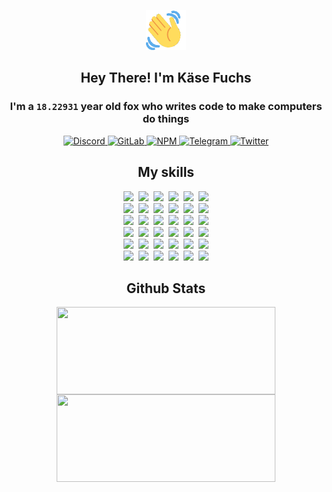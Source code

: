 <div><p align=center><img src=./resources/images/wave.gif width=64px height=64px></p><h2 align=center>Hey There! I'm Käse Fuchs</h2><h3 align=center>I'm a <code>18.22931</code> year old fox who writes code to make computers do things</h3><p align=center><a href=https://discord.com/users/507526681125322772><img alt=Discord src="https://img.shields.io/badge/Discord-5865F2?logo=discord&logoColor=white&style=flat-square#97cd463baff595a45016f4b00e93235f"> </a><a href=https://gitlab.com/kasefuchs><img alt=GitLab src="https://img.shields.io/badge/GitLab-330F63?logo=gitlab&logoColor=white&style=flat-square#97cd463baff595a45016f4b00e93235f"> </a><a href=https://npmjs.com/~kasefuchs><img alt=NPM src="https://img.shields.io/badge/NPM-CB3837?logo=npm&logoColor=white&style=flat-square#97cd463baff595a45016f4b00e93235f"> </a><a href=https://t.me/kasefuchs><img alt=Telegram src="https://img.shields.io/badge/Telegram-2CA5E0?logo=telegram&logoColor=white&style=flat-square#97cd463baff595a45016f4b00e93235f"> </a><a href=https://twitter.com/kasefuchs><img alt=Twitter src="https://img.shields.io/badge/Twitter-1DA1F2?logo=twitter&logoColor=white&style=flat-square#97cd463baff595a45016f4b00e93235f"></a></p><h2 align=center>My skills</h2><p align=center><a href=https://aws.amazon.com/ ><picture><source srcset="https://skillicons.dev/icons?i=aws&theme=dark#97cd463baff595a45016f4b00e93235f" media="(prefers-color-scheme: dark)"><source srcset="https://skillicons.dev/icons?i=aws&theme=light#97cd463baff595a45016f4b00e93235f" media="(prefers-color-scheme: light), (prefers-color-scheme: no-preference)"><img src="https://skillicons.dev/icons?i=aws&theme=light#97cd463baff595a45016f4b00e93235f"></picture></a>&nbsp;&nbsp;<a href=https://en.wikipedia.org/wiki/Bash_(Unix_shell)><picture><source srcset="https://skillicons.dev/icons?i=bash&theme=dark#97cd463baff595a45016f4b00e93235f" media="(prefers-color-scheme: dark)"><source srcset="https://skillicons.dev/icons?i=bash&theme=light#97cd463baff595a45016f4b00e93235f" media="(prefers-color-scheme: light), (prefers-color-scheme: no-preference)"><img src="https://skillicons.dev/icons?i=bash&theme=light#97cd463baff595a45016f4b00e93235f"></picture></a>&nbsp;&nbsp;<a href=https://discord.com/developers/docs><picture><source srcset="https://skillicons.dev/icons?i=bots&theme=dark#97cd463baff595a45016f4b00e93235f" media="(prefers-color-scheme: dark)"><source srcset="https://skillicons.dev/icons?i=bots&theme=light#97cd463baff595a45016f4b00e93235f" media="(prefers-color-scheme: light), (prefers-color-scheme: no-preference)"><img src="https://skillicons.dev/icons?i=bots&theme=light#97cd463baff595a45016f4b00e93235f"></picture></a>&nbsp;&nbsp;<a href=https://www.cloudflare.com/ ><picture><source srcset="https://skillicons.dev/icons?i=cloudflare&theme=dark#97cd463baff595a45016f4b00e93235f" media="(prefers-color-scheme: dark)"><source srcset="https://skillicons.dev/icons?i=cloudflare&theme=light#97cd463baff595a45016f4b00e93235f" media="(prefers-color-scheme: light), (prefers-color-scheme: no-preference)"><img src="https://skillicons.dev/icons?i=cloudflare&theme=light#97cd463baff595a45016f4b00e93235f"></picture></a>&nbsp;&nbsp;<a href=https://en.wikipedia.org/wiki/CSS><picture><source srcset="https://skillicons.dev/icons?i=css&theme=dark#97cd463baff595a45016f4b00e93235f" media="(prefers-color-scheme: dark)"><source srcset="https://skillicons.dev/icons?i=css&theme=light#97cd463baff595a45016f4b00e93235f" media="(prefers-color-scheme: light), (prefers-color-scheme: no-preference)"><img src="https://skillicons.dev/icons?i=css&theme=light#97cd463baff595a45016f4b00e93235f"></picture></a>&nbsp;&nbsp;<a href=https://www.docker.com/ ><picture><source srcset="https://skillicons.dev/icons?i=docker&theme=dark#97cd463baff595a45016f4b00e93235f" media="(prefers-color-scheme: dark)"><source srcset="https://skillicons.dev/icons?i=docker&theme=light#97cd463baff595a45016f4b00e93235f" media="(prefers-color-scheme: light), (prefers-color-scheme: no-preference)"><img src="https://skillicons.dev/icons?i=docker&theme=light#97cd463baff595a45016f4b00e93235f"></picture></a><br><a href=https://www.electronjs.org/ ><picture><source srcset="https://skillicons.dev/icons?i=electron&theme=dark#97cd463baff595a45016f4b00e93235f" media="(prefers-color-scheme: dark)"><source srcset="https://skillicons.dev/icons?i=electron&theme=light#97cd463baff595a45016f4b00e93235f" media="(prefers-color-scheme: light), (prefers-color-scheme: no-preference)"><img src="https://skillicons.dev/icons?i=electron&theme=light#97cd463baff595a45016f4b00e93235f"></picture></a>&nbsp;&nbsp;<a href=https://expressjs.com/ ><picture><source srcset="https://skillicons.dev/icons?i=express&theme=dark#97cd463baff595a45016f4b00e93235f" media="(prefers-color-scheme: dark)"><source srcset="https://skillicons.dev/icons?i=express&theme=light#97cd463baff595a45016f4b00e93235f" media="(prefers-color-scheme: light), (prefers-color-scheme: no-preference)"><img src="https://skillicons.dev/icons?i=express&theme=light#97cd463baff595a45016f4b00e93235f"></picture></a>&nbsp;&nbsp;<a href=https://www.figma.com/ ><picture><source srcset="https://skillicons.dev/icons?i=figma&theme=dark#97cd463baff595a45016f4b00e93235f" media="(prefers-color-scheme: dark)"><source srcset="https://skillicons.dev/icons?i=figma&theme=light#97cd463baff595a45016f4b00e93235f" media="(prefers-color-scheme: light), (prefers-color-scheme: no-preference)"><img src="https://skillicons.dev/icons?i=figma&theme=light#97cd463baff595a45016f4b00e93235f"></picture></a>&nbsp;&nbsp;<a href=https://firebase.google.com/ ><picture><source srcset="https://skillicons.dev/icons?i=firebase&theme=dark#97cd463baff595a45016f4b00e93235f" media="(prefers-color-scheme: dark)"><source srcset="https://skillicons.dev/icons?i=firebase&theme=light#97cd463baff595a45016f4b00e93235f" media="(prefers-color-scheme: light), (prefers-color-scheme: no-preference)"><img src="https://skillicons.dev/icons?i=firebase&theme=light#97cd463baff595a45016f4b00e93235f"></picture></a>&nbsp;&nbsp;<a href=https://flask.palletsprojects.com/ ><picture><source srcset="https://skillicons.dev/icons?i=flask&theme=dark#97cd463baff595a45016f4b00e93235f" media="(prefers-color-scheme: dark)"><source srcset="https://skillicons.dev/icons?i=flask&theme=light#97cd463baff595a45016f4b00e93235f" media="(prefers-color-scheme: light), (prefers-color-scheme: no-preference)"><img src="https://skillicons.dev/icons?i=flask&theme=light#97cd463baff595a45016f4b00e93235f"></picture></a>&nbsp;&nbsp;<a href=https://cloud.google.com/ ><picture><source srcset="https://skillicons.dev/icons?i=gcp&theme=dark#97cd463baff595a45016f4b00e93235f" media="(prefers-color-scheme: dark)"><source srcset="https://skillicons.dev/icons?i=gcp&theme=light#97cd463baff595a45016f4b00e93235f" media="(prefers-color-scheme: light), (prefers-color-scheme: no-preference)"><img src="https://skillicons.dev/icons?i=gcp&theme=light#97cd463baff595a45016f4b00e93235f"></picture></a><br><a href=https://git-scm.com/ ><picture><source srcset="https://skillicons.dev/icons?i=git&theme=dark#97cd463baff595a45016f4b00e93235f" media="(prefers-color-scheme: dark)"><source srcset="https://skillicons.dev/icons?i=git&theme=light#97cd463baff595a45016f4b00e93235f" media="(prefers-color-scheme: light), (prefers-color-scheme: no-preference)"><img src="https://skillicons.dev/icons?i=git&theme=light#97cd463baff595a45016f4b00e93235f"></picture></a>&nbsp;&nbsp;<a href=https://github.com/ ><picture><source srcset="https://skillicons.dev/icons?i=github&theme=dark#97cd463baff595a45016f4b00e93235f" media="(prefers-color-scheme: dark)"><source srcset="https://skillicons.dev/icons?i=github&theme=light#97cd463baff595a45016f4b00e93235f" media="(prefers-color-scheme: light), (prefers-color-scheme: no-preference)"><img src="https://skillicons.dev/icons?i=github&theme=light#97cd463baff595a45016f4b00e93235f"></picture></a>&nbsp;&nbsp;<a href=https://gitlab.com/ ><picture><source srcset="https://skillicons.dev/icons?i=gitlab&theme=dark#97cd463baff595a45016f4b00e93235f" media="(prefers-color-scheme: dark)"><source srcset="https://skillicons.dev/icons?i=gitlab&theme=light#97cd463baff595a45016f4b00e93235f" media="(prefers-color-scheme: light), (prefers-color-scheme: no-preference)"><img src="https://skillicons.dev/icons?i=gitlab&theme=light#97cd463baff595a45016f4b00e93235f"></picture></a>&nbsp;&nbsp;<a href=https://www.heroku.com/ ><picture><source srcset="https://skillicons.dev/icons?i=heroku&theme=dark#97cd463baff595a45016f4b00e93235f" media="(prefers-color-scheme: dark)"><source srcset="https://skillicons.dev/icons?i=heroku&theme=light#97cd463baff595a45016f4b00e93235f" media="(prefers-color-scheme: light), (prefers-color-scheme: no-preference)"><img src="https://skillicons.dev/icons?i=heroku&theme=light#97cd463baff595a45016f4b00e93235f"></picture></a>&nbsp;&nbsp;<a href=https://en.wikipedia.org/wiki/HTML><picture><source srcset="https://skillicons.dev/icons?i=html&theme=dark#97cd463baff595a45016f4b00e93235f" media="(prefers-color-scheme: dark)"><source srcset="https://skillicons.dev/icons?i=html&theme=light#97cd463baff595a45016f4b00e93235f" media="(prefers-color-scheme: light), (prefers-color-scheme: no-preference)"><img src="https://skillicons.dev/icons?i=html&theme=light#97cd463baff595a45016f4b00e93235f"></picture></a>&nbsp;&nbsp;<a href=https://en.wikipedia.org/wiki/JavaScript><picture><source srcset="https://skillicons.dev/icons?i=js&theme=dark#97cd463baff595a45016f4b00e93235f" media="(prefers-color-scheme: dark)"><source srcset="https://skillicons.dev/icons?i=js&theme=light#97cd463baff595a45016f4b00e93235f" media="(prefers-color-scheme: light), (prefers-color-scheme: no-preference)"><img src="https://skillicons.dev/icons?i=js&theme=light#97cd463baff595a45016f4b00e93235f"></picture></a><br><a href=https://en.wikipedia.org/wiki/Linux><picture><source srcset="https://skillicons.dev/icons?i=linux&theme=dark#97cd463baff595a45016f4b00e93235f" media="(prefers-color-scheme: dark)"><source srcset="https://skillicons.dev/icons?i=linux&theme=light#97cd463baff595a45016f4b00e93235f" media="(prefers-color-scheme: light), (prefers-color-scheme: no-preference)"><img src="https://skillicons.dev/icons?i=linux&theme=light#97cd463baff595a45016f4b00e93235f"></picture></a>&nbsp;&nbsp;<a href=https://mui.com/ ><picture><source srcset="https://skillicons.dev/icons?i=materialui&theme=dark#97cd463baff595a45016f4b00e93235f" media="(prefers-color-scheme: dark)"><source srcset="https://skillicons.dev/icons?i=materialui&theme=light#97cd463baff595a45016f4b00e93235f" media="(prefers-color-scheme: light), (prefers-color-scheme: no-preference)"><img src="https://skillicons.dev/icons?i=materialui&theme=light#97cd463baff595a45016f4b00e93235f"></picture></a>&nbsp;&nbsp;<a href=https://en.wikipedia.org/wiki/Markdown><picture><source srcset="https://skillicons.dev/icons?i=md&theme=dark#97cd463baff595a45016f4b00e93235f" media="(prefers-color-scheme: dark)"><source srcset="https://skillicons.dev/icons?i=md&theme=light#97cd463baff595a45016f4b00e93235f" media="(prefers-color-scheme: light), (prefers-color-scheme: no-preference)"><img src="https://skillicons.dev/icons?i=md&theme=light#97cd463baff595a45016f4b00e93235f"></picture></a>&nbsp;&nbsp;<a href=https://www.mongodb.com/ ><picture><source srcset="https://skillicons.dev/icons?i=mongodb&theme=dark#97cd463baff595a45016f4b00e93235f" media="(prefers-color-scheme: dark)"><source srcset="https://skillicons.dev/icons?i=mongodb&theme=light#97cd463baff595a45016f4b00e93235f" media="(prefers-color-scheme: light), (prefers-color-scheme: no-preference)"><img src="https://skillicons.dev/icons?i=mongodb&theme=light#97cd463baff595a45016f4b00e93235f"></picture></a>&nbsp;&nbsp;<a href=https://www.mysql.com/ ><picture><source srcset="https://skillicons.dev/icons?i=mysql&theme=dark#97cd463baff595a45016f4b00e93235f" media="(prefers-color-scheme: dark)"><source srcset="https://skillicons.dev/icons?i=mysql&theme=light#97cd463baff595a45016f4b00e93235f" media="(prefers-color-scheme: light), (prefers-color-scheme: no-preference)"><img src="https://skillicons.dev/icons?i=mysql&theme=light#97cd463baff595a45016f4b00e93235f"></picture></a>&nbsp;&nbsp;<a href=https://nextjs.org/ ><picture><source srcset="https://skillicons.dev/icons?i=nextjs&theme=dark#97cd463baff595a45016f4b00e93235f" media="(prefers-color-scheme: dark)"><source srcset="https://skillicons.dev/icons?i=nextjs&theme=light#97cd463baff595a45016f4b00e93235f" media="(prefers-color-scheme: light), (prefers-color-scheme: no-preference)"><img src="https://skillicons.dev/icons?i=nextjs&theme=light#97cd463baff595a45016f4b00e93235f"></picture></a><br><a href=https://nodejs.org/en/ ><picture><source srcset="https://skillicons.dev/icons?i=nodejs&theme=dark#97cd463baff595a45016f4b00e93235f" media="(prefers-color-scheme: dark)"><source srcset="https://skillicons.dev/icons?i=nodejs&theme=light#97cd463baff595a45016f4b00e93235f" media="(prefers-color-scheme: light), (prefers-color-scheme: no-preference)"><img src="https://skillicons.dev/icons?i=nodejs&theme=light#97cd463baff595a45016f4b00e93235f"></picture></a>&nbsp;&nbsp;<a href=https://www.postgresql.org/ ><picture><source srcset="https://skillicons.dev/icons?i=postgres&theme=dark#97cd463baff595a45016f4b00e93235f" media="(prefers-color-scheme: dark)"><source srcset="https://skillicons.dev/icons?i=postgres&theme=light#97cd463baff595a45016f4b00e93235f" media="(prefers-color-scheme: light), (prefers-color-scheme: no-preference)"><img src="https://skillicons.dev/icons?i=postgres&theme=light#97cd463baff595a45016f4b00e93235f"></picture></a>&nbsp;&nbsp;<a href=https://learn.microsoft.com/en-us/powershell/ ><picture><source srcset="https://skillicons.dev/icons?i=powershell&theme=dark#97cd463baff595a45016f4b00e93235f" media="(prefers-color-scheme: dark)"><source srcset="https://skillicons.dev/icons?i=powershell&theme=light#97cd463baff595a45016f4b00e93235f" media="(prefers-color-scheme: light), (prefers-color-scheme: no-preference)"><img src="https://skillicons.dev/icons?i=powershell&theme=light#97cd463baff595a45016f4b00e93235f"></picture></a>&nbsp;&nbsp;<a href=https://www.python.org/ ><picture><source srcset="https://skillicons.dev/icons?i=py&theme=dark#97cd463baff595a45016f4b00e93235f" media="(prefers-color-scheme: dark)"><source srcset="https://skillicons.dev/icons?i=py&theme=light#97cd463baff595a45016f4b00e93235f" media="(prefers-color-scheme: light), (prefers-color-scheme: no-preference)"><img src="https://skillicons.dev/icons?i=py&theme=light#97cd463baff595a45016f4b00e93235f"></picture></a>&nbsp;&nbsp;<a href=https://www.raspberrypi.org/ ><picture><source srcset="https://skillicons.dev/icons?i=raspberrypi&theme=dark#97cd463baff595a45016f4b00e93235f" media="(prefers-color-scheme: dark)"><source srcset="https://skillicons.dev/icons?i=raspberrypi&theme=light#97cd463baff595a45016f4b00e93235f" media="(prefers-color-scheme: light), (prefers-color-scheme: no-preference)"><img src="https://skillicons.dev/icons?i=raspberrypi&theme=light#97cd463baff595a45016f4b00e93235f"></picture></a>&nbsp;&nbsp;<a href=https://reactjs.org/ ><picture><source srcset="https://skillicons.dev/icons?i=react&theme=dark#97cd463baff595a45016f4b00e93235f" media="(prefers-color-scheme: dark)"><source srcset="https://skillicons.dev/icons?i=react&theme=light#97cd463baff595a45016f4b00e93235f" media="(prefers-color-scheme: light), (prefers-color-scheme: no-preference)"><img src="https://skillicons.dev/icons?i=react&theme=light#97cd463baff595a45016f4b00e93235f"></picture></a><br><a href=https://redux.js.org/ ><picture><source srcset="https://skillicons.dev/icons?i=redux&theme=dark#97cd463baff595a45016f4b00e93235f" media="(prefers-color-scheme: dark)"><source srcset="https://skillicons.dev/icons?i=redux&theme=light#97cd463baff595a45016f4b00e93235f" media="(prefers-color-scheme: light), (prefers-color-scheme: no-preference)"><img src="https://skillicons.dev/icons?i=redux&theme=light#97cd463baff595a45016f4b00e93235f"></picture></a>&nbsp;&nbsp;<a href=https://en.wikipedia.org/wiki/Regular_expression><picture><source srcset="https://skillicons.dev/icons?i=regex&theme=dark#97cd463baff595a45016f4b00e93235f" media="(prefers-color-scheme: dark)"><source srcset="https://skillicons.dev/icons?i=regex&theme=light#97cd463baff595a45016f4b00e93235f" media="(prefers-color-scheme: light), (prefers-color-scheme: no-preference)"><img src="https://skillicons.dev/icons?i=regex&theme=light#97cd463baff595a45016f4b00e93235f"></picture></a>&nbsp;&nbsp;<a href=https://en.wikipedia.org/wiki/Sass_(stylesheet_language)><picture><source srcset="https://skillicons.dev/icons?i=sass&theme=dark#97cd463baff595a45016f4b00e93235f" media="(prefers-color-scheme: dark)"><source srcset="https://skillicons.dev/icons?i=sass&theme=light#97cd463baff595a45016f4b00e93235f" media="(prefers-color-scheme: light), (prefers-color-scheme: no-preference)"><img src="https://skillicons.dev/icons?i=sass&theme=light#97cd463baff595a45016f4b00e93235f"></picture></a>&nbsp;&nbsp;<a href=https://www.typescriptlang.org/ ><picture><source srcset="https://skillicons.dev/icons?i=ts&theme=dark#97cd463baff595a45016f4b00e93235f" media="(prefers-color-scheme: dark)"><source srcset="https://skillicons.dev/icons?i=ts&theme=light#97cd463baff595a45016f4b00e93235f" media="(prefers-color-scheme: light), (prefers-color-scheme: no-preference)"><img src="https://skillicons.dev/icons?i=ts&theme=light#97cd463baff595a45016f4b00e93235f"></picture></a>&nbsp;&nbsp;<a href=https://unity.com/ ><picture><source srcset="https://skillicons.dev/icons?i=unity&theme=dark#97cd463baff595a45016f4b00e93235f" media="(prefers-color-scheme: dark)"><source srcset="https://skillicons.dev/icons?i=unity&theme=light#97cd463baff595a45016f4b00e93235f" media="(prefers-color-scheme: light), (prefers-color-scheme: no-preference)"><img src="https://skillicons.dev/icons?i=unity&theme=light#97cd463baff595a45016f4b00e93235f"></picture></a>&nbsp;&nbsp;<a href=https://workers.cloudflare.com/ ><picture><source srcset="https://skillicons.dev/icons?i=workers&theme=dark#97cd463baff595a45016f4b00e93235f" media="(prefers-color-scheme: dark)"><source srcset="https://skillicons.dev/icons?i=workers&theme=light#97cd463baff595a45016f4b00e93235f" media="(prefers-color-scheme: light), (prefers-color-scheme: no-preference)"><img src="https://skillicons.dev/icons?i=workers&theme=light#97cd463baff595a45016f4b00e93235f"></picture></a><br></p><h2 align=center>Github Stats</h2><p align=center><picture><source srcset="https://github-readme-stats-kasefuchs.vercel.app/api/?count_private=true&hide_border=true&hide_rank=true&line_height=20&hide_title=true&username=Kasefuchs&theme=dark#97cd463baff595a45016f4b00e93235f" media="(prefers-color-scheme: dark)"><source srcset="https://github-readme-stats-kasefuchs.vercel.app/api/?count_private=true&hide_border=true&hide_rank=true&line_height=20&hide_title=true&username=Kasefuchs&theme=light#97cd463baff595a45016f4b00e93235f" media="(prefers-color-scheme: light), (prefers-color-scheme: no-preference)"><img align=middle width=350 height=140 src="https://github-readme-stats-kasefuchs.vercel.app/api/?count_private=true&hide_border=true&hide_rank=true&line_height=20&hide_title=true&username=Kasefuchs&theme=light#97cd463baff595a45016f4b00e93235f"></picture><picture><source srcset="https://github-readme-stats-kasefuchs.vercel.app/api/top-langs/?count_private=true&hide_border=true&layout=compact&username=Kasefuchs&theme=dark#97cd463baff595a45016f4b00e93235f" media="(prefers-color-scheme: dark)"><source srcset="https://github-readme-stats-kasefuchs.vercel.app/api/top-langs/?count_private=true&hide_border=true&layout=compact&username=Kasefuchs&theme=light#97cd463baff595a45016f4b00e93235f" media="(prefers-color-scheme: light), (prefers-color-scheme: no-preference)"><img align=middle width=350 height=140 src="https://github-readme-stats-kasefuchs.vercel.app/api/top-langs/?count_private=true&hide_border=true&layout=compact&username=Kasefuchs&theme=light#97cd463baff595a45016f4b00e93235f"></picture></p><img src="https://hit.yhype.me/github/profile?user_id=64592097#97cd463baff595a45016f4b00e93235f" alt=""></div>